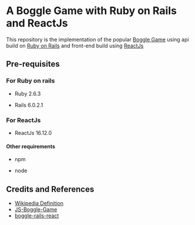 

# A Boggle Game with Ruby on Rails and ReactJs

This repository is the implementation of the popular [Boggle Game](https://en.wikipedia.org/wiki/Boggle) using api build on [Ruby on Rails](https://rubyonrails.org/) and front-end build using [ReactJs](https://reactjs.org/)


## Pre-requisites

### For Ruby on rails

  - Ruby 2.6.3

  - Rails 6.0.2.1

### For ReactJs

  - ReactJs 16.12.0
  
 #### Other requirements
  - npm
  
  - node
  
  
  
## Credits and References

- [Wikipedia Definition](https://en.wikipedia.org/wiki/Boggle)
- [JS-Boggle-Game](https://github.com/zhouyuhang/JS-Boggle-Game)
- [boggle-rails-react](https://github.com/zaagan/boggle-rails-react)
  

